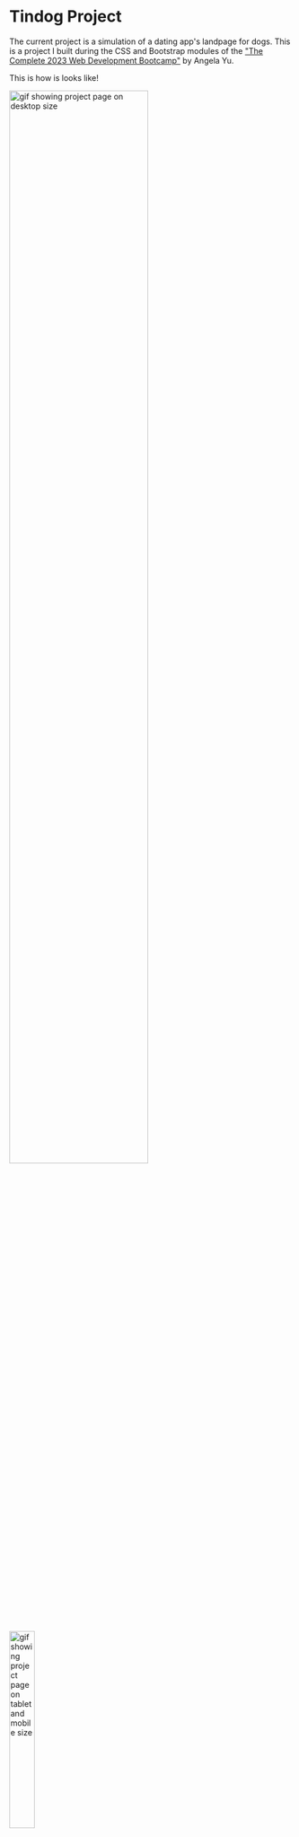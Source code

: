 <h1>Tindog Project</h1>

<p>The current project is a simulation of a dating app's landpage for dogs. This is a project I built during the CSS and Bootstrap modules of the <a href="https://www.udemy.com/course/the-complete-web-development-bootcamp/?src=sac&kw=the+complete+2023" target="_blank">"The Complete 2023 Web Development Bootcamp"</a> by Angela Yu.</p>
<p>This is how is looks like!</p>

<p><a href="https://julianastahelin.github.io/tindog/"><img src="images/screen-animation-desktop.gif" alt="gif showing project page on desktop size" style="width: 70%;"></a></p>
<p><a href="https://julianastahelin.github.io/tindog/"><img src="images/screen-animation-tablet.gif" alt="gif showing project page on tablet and mobile size" style="width: 30%;"></a></p>


<h2>Languages and tools 👩🏽‍💻</h2> 
<ul>
    <li>HTML 5;</li>
    <li>CSS 3;</li>
    <li>Bootstrap 5.3.</li>
</ul>

<h2>Skills learned 💪🏽</h2>
<ul>
    <li>Using CSS Z-index property;</li>
    <li>Media Query Breakpoints;</li>
    <li>Responsiveness using Bootstrap;</li>
    <li>Bootstrap navbar, buttons, carousel and cards;</li>
    <li>Using Font Awesome.</li>
</ul>
